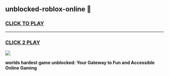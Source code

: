 
## unblocked-roblox-online 👋
<h3>
<a href="https://premium.freeplayer.one?title=unblocked-roblox-online&ref=14F">CLICK TO PLAY</a></h3>
<hr>

<h3>
<a href="https://premium.freeplayer.one?title=unblocked-roblox-online&ref=14F">CLICK 2 PLAY</a>
  
</h3>

<a href="https://premium.freeplayer.one?title=unblocked-roblox-online&ref=12F/"><img src="https://clearcache.store/games.png"></a>


**worlds hardest game unblocked: Your Gateway to Fun and Accessible Online Gaming**

